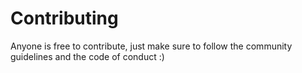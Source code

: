 # Contributing

Anyone is free to contribute, just make sure to follow the community guidelines and the code of conduct :)
